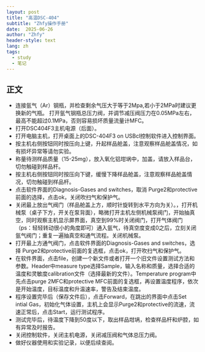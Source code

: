 ```yaml
---
layout: post
title: "高温DSC-404"
subtitle: "Zhfy操作手册"
date:  2025-06-26 
author: "Zhfy"
header-style: text
lang: zh
tags:
  - study
  - 笔记
---
```

## 正文
* 连接氩气（Ar）钢瓶，并检查剩余气压大于等于2Mpa,若小于2MPa时建议更换新的气瓶。 打开氩⽓钢瓶总压⼒阀，并调节减压阀压⼒在0.05MPa左右，最⾼不能超过0.1MPa，否则容易损坏质量流量计MFC。
* 打开DSC404F3主机电源（后面）。
* 打开电脑主机，打开桌面上的DSC-404F3 on USBcl控制软件进入控制界面。
* 按主机右侧按钮同时按压向上键，升起样品舱盖，注意观察样品舱盖情况，如有损坏异常等请勿实验。
* 称量待测样品质量（15-25mg），放入氧化铝坩埚中，加盖，请放入样品台，切勿触碰到样品杆。
* 按主机右侧按钮同时按压向下键，缓慢下降样品舱盖，注意观察样品舱盖情况，切勿触碰到样品杆。
* 点击软件界面的Diagnosis-Gases and switches，取消 Purge2和protective前面的选择，点击ok，关闭吹扫气和保护气。
* 关闭最上放出气阀门（样品舱盖上方，顺时针旋转到水平方向为关）。，打开机械泵（桌子下方，开关在泵背面），略微打开主机左侧机械泵阀门，开始抽真空，同时观察主机显示屏界面，真空到99%时关闭阀门，打开气体阀门（ps：轻轻转动很小的角度即可）通入氩气，待真空度变成0之后，立刻关闭氩气阀门；重复一遍抽真空和通气流程。关闭机械泵。
* 打开最上方通气阀门，点击软件界面的Diagnosis-Gases and switches，选择 Purge2和protective前面的复选框，点击ok，打开吹扫气和保护气。
* 在软件界面，点击file，创建一个新文件或者打开一个旧文件设置测试方法和参数。Header中measure type选择Sample，输入名称和质量，选择合适的温度和灵敏度calibration文件（选择最新的文件）。Temperature program中先点击purge 2MFC和protective MFC前面的复选框，再设置温度程序，依次是开始温度，目标温度和升温速率，警告及结束温度。
* 程序设置完毕后（保存文件后），点击Forward，在跳出的界面中点击Set intial Gas，初始化气体设置，主机上会显示Purge2和protective的流速，流速正常后，点击Start，运行测试程序。
* 测试完毕后，待温度下降到50度以下，取出样品坩埚，检查样品杆和炉腔，如有异常及时报告。
* 关闭控制软件，关闭主机电源，关闭减压阀和气体总压力阀。
* 做好仪器使用和实验记录，以便后续查阅。
